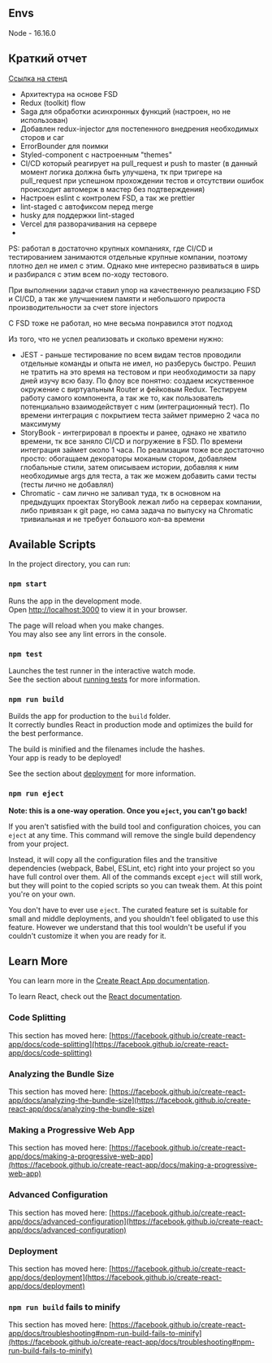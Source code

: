 ## Envs
Node - 16.16.0

## Краткий отчет
[Ссылка на стенд](https://fsd-project-pearl.vercel.app/)
* Архитектура на основе FSD
* Redux (toolkit) flow
* Saga для обработки асинхронных функций (настроен, но не использован)
* Добавлен redux-injector для постепенного внедрения необходимых сторов и саг
* ErrorBounder для поимки 
* Styled-component с настроенным "themes"
* CI/CD который реагирует на pull_request и push to master (в данный момент логика должна быть улучшена, тк при тригере на pull_request при успешном прохождении тестов и отсутствии ошибок происходит автомерж в мастер без подтверждения)
* Настроен eslint с контролем FSD, а так же prettier
* lint-staged с автофиксом перед merge
* husky для поддержки lint-staged
* Vercel для разворачивания на сервере
* 

PS: работал в достаточно крупных компаниях, где CI/CD и тестированием занимаются отдельные крупные компании, поэтому плотно дел не имел с этим. Однако мне интересно развиваться в ширь и разбирался с этим всем по-ходу тестового. 

При выполнении задачи ставил упор на качественную реализацию FSD и CI/CD, а так же улучшением памяти и небольшого прироста производительности за счет store injectors

С FSD тоже не работал, но мне весьма понравился этот подход

Из того, что не успел реализовать и сколько времени нужно:
* JEST - раньше тестирование по всем видам тестов проводили отдельные команды и опыта не имел, но разберусь быстро. Решил не тратить на это время на тестовом и при необходимости за пару дней изучу всю базу. По флоу все понятно: создаем искуственное окружение с виртуальным Router и фейковым Redux. Тестируем работу самого компонента, а так же то, как пользователь потенциально взаимодействует с ним (интеграционный тест). По времени интеграция с покрытием теста займет примерно 2 часа по максимуму
* StoryBook - интегрировал в проекты и ранее, однако не хватило времени, тк все заняло CI/CD и погружение в FSD. По времени интеграция займет около 1 часа. По реализации тоже все достаточно просто: обогащаем декораторы моканым стором, добавляем глобальные стили, затем описываем истории, добавляя к ним необходимые args для теста, а так же можем добавить сами тесты (тесты лично не добавлял)
* Chromatic - сам лично не заливал туда, тк в основном на предыдущих проектах StoryBook лежал либо на серверах компании, либо привязан к git page, но сама задача по выпуску на Chromatic тривиальная и не требует большого кол-ва времени



## Available Scripts

In the project directory, you can run:

### `npm start`

Runs the app in the development mode.\
Open [http://localhost:3000](http://localhost:3000) to view it in your browser.

The page will reload when you make changes.\
You may also see any lint errors in the console.

### `npm test`

Launches the test runner in the interactive watch mode.\
See the section about [running tests](https://facebook.github.io/create-react-app/docs/running-tests) for more information.

### `npm run build`

Builds the app for production to the `build` folder.\
It correctly bundles React in production mode and optimizes the build for the best performance.

The build is minified and the filenames include the hashes.\
Your app is ready to be deployed!

See the section about [deployment](https://facebook.github.io/create-react-app/docs/deployment) for more information.

### `npm run eject`

**Note: this is a one-way operation. Once you `eject`, you can't go back!**

If you aren't satisfied with the build tool and configuration choices, you can `eject` at any time. This command will remove the single build dependency from your project.

Instead, it will copy all the configuration files and the transitive dependencies (webpack, Babel, ESLint, etc) right into your project so you have full control over them. All of the commands except `eject` will still work, but they will point to the copied scripts so you can tweak them. At this point you're on your own.

You don't have to ever use `eject`. The curated feature set is suitable for small and middle deployments, and you shouldn't feel obligated to use this feature. However we understand that this tool wouldn't be useful if you couldn't customize it when you are ready for it.

## Learn More

You can learn more in the [Create React App documentation](https://facebook.github.io/create-react-app/docs/getting-started).

To learn React, check out the [React documentation](https://reactjs.org/).

### Code Splitting

This section has moved here: [https://facebook.github.io/create-react-app/docs/code-splitting](https://facebook.github.io/create-react-app/docs/code-splitting)

### Analyzing the Bundle Size

This section has moved here: [https://facebook.github.io/create-react-app/docs/analyzing-the-bundle-size](https://facebook.github.io/create-react-app/docs/analyzing-the-bundle-size)

### Making a Progressive Web App

This section has moved here: [https://facebook.github.io/create-react-app/docs/making-a-progressive-web-app](https://facebook.github.io/create-react-app/docs/making-a-progressive-web-app)

### Advanced Configuration

This section has moved here: [https://facebook.github.io/create-react-app/docs/advanced-configuration](https://facebook.github.io/create-react-app/docs/advanced-configuration)

### Deployment

This section has moved here: [https://facebook.github.io/create-react-app/docs/deployment](https://facebook.github.io/create-react-app/docs/deployment)

### `npm run build` fails to minify

This section has moved here: [https://facebook.github.io/create-react-app/docs/troubleshooting#npm-run-build-fails-to-minify](https://facebook.github.io/create-react-app/docs/troubleshooting#npm-run-build-fails-to-minify)
